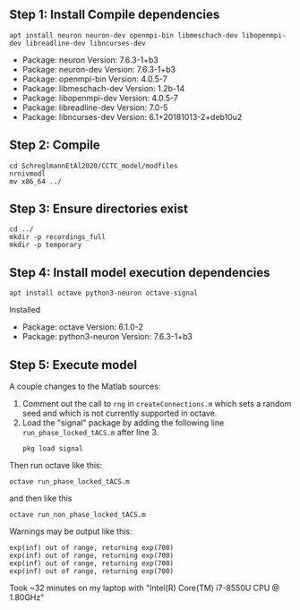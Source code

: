 
## Step 1: Install Compile dependencies
```
apt install neuron neuron-dev openmpi-bin libmeschach-dev libopenmpi-dev libreadline-dev libncurses-dev
```
- Package: neuron
  Version: 7.6.3-1+b3
- Package: neuron-dev
  Version: 7.6.3-1+b3
- Package: openmpi-bin
  Version: 4.0.5-7
- Package: libmeschach-dev
  Version: 1.2b-14
- Package: libopenmpi-dev
  Version: 4.0.5-7
- Package: libreadline-dev
  Version: 7.0-5
- Package: libncurses-dev
  Version: 6.1+20181013-2+deb10u2

## Step 2: Compile
```
cd SchreglmannEtAl2020/CCTC_model/modfiles
nrnivmodl
mv x86_64 ../
```
## Step 3: Ensure directories exist
```
cd ../
mkdir -p recordings_full
mkdir -p temporary
```
## Step 4: Install model execution dependencies
```
apt install octave python3-neuron octave-signal
```
Installed 
- Package: octave
  Version: 6.1.0-2
- Package: python3-neuron
  Version: 7.6.3-1+b3
## Step 5: Execute model
A couple changes to the Matlab sources:
1. Comment out the call to `rng` in `createConnections.m` which sets a random
   seed and which is not currently supported in octave.
2. Load the "signal" package by adding the following line
   `run_phase_locked_tACS.m` after line 3.
   ```
   pkg load signal
   ```

Then run octave like this:
```
octave run_phase_locked_tACS.m
```
and then like this
```
octave run_non_phase_locked_tACS.m
```
Warnings may be output like this:
```
exp(inf) out of range, returning exp(700)
exp(inf) out of range, returning exp(700)
exp(inf) out of range, returning exp(700)
exp(inf) out of range, returning exp(700)
```
Took ~32 minutes on my laptop with "Intel(R) Core(TM) i7-8550U CPU @ 1.80GHz"

